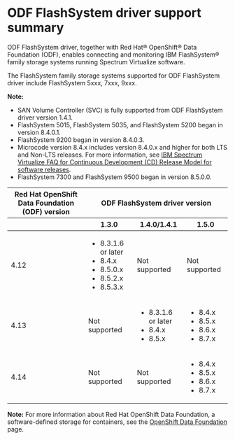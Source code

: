 # ODF FlashSystem driver support summary

ODF FlashSystem driver, together with Red Hat® OpenShift® Data Foundation \(ODF\), enables connecting and monitoring IBM FlashSystem® family storage systems running Spectrum Virtualize software.

The FlashSystem family storage systems supported for ODF FlashSystem driver include FlashSystem 5xxx, 7xxx, 9xxx.

**Note:**

-   SAN Volume Controller (SVC) is fully supported from ODF FlashSystem driver version 1.4.1.
-   FlashSystem 5015, FlashSystem 5035, and FlashSystem 5200 began in version 8.4.0.1.
-   FlashSystem 9200 began in version 8.4.0.3.
-   Microcode version 8.4.x includes version 8.4.0.x and higher for both LTS and Non-LTS releases. For more information, see [IBM Spectrum Virtualize FAQ for Continuous Development (CD) Release Model for software releases](https://www.ibm.com/support/pages/node/6409554).
-   FlashSystem 7300 and FlashSystem 9500 began in version 8.5.0.0.


<table>
    <thead>
        <tr>
            <th colspan=1>Red Hat OpenShift Data Foundation (ODF) version</th>
            <th colspan=5>ODF FlashSystem driver version</th>
        </tr>
    </thead>
    <thead>
        <tr>
            <th></th>
            <th>1.3.0</th>
            <th>1.4.0/1.4.1</th>
            <th>1.5.0</th>
        </tr>
    </thead>    
    <tbody>
        <tr>
            <td>4.12</td>
            <td><ul>
                <li>8.3.1.6 or later</li>
                <li>8.4.x</li>
                <li>8.5.0.x</li>
                <li>8.5.2.x</li>
                <li>8.5.3.x</li></ul></td>
            <td>Not supported</td>
            <td>Not supported</td>
        </tr>
        <tr>
            <td>4.13</td>
            <td>Not supported</td>
            <td>
              <ul>
                <li>8.3.1.6 or later</li>
                <li>8.4.x</li>
                <li>8.5.x</li>
              </ul>
            </td>
            <td>
              <ul>
                <li>8.4.x</li>
                <li>8.5.x</li>
                <li>8.6.x</li>
                <li>8.7.x</li>
              </ul>
            </td>
        </tr>
        <tr>
            <td>4.14</td>
            <td>Not supported</td>
            <td>Not supported</td>
            <td>
              <ul>
                <li>8.4.x</li>
                <li>8.5.x</li>
                <li>8.6.x</li>
                <li>8.7.x</li>
              </ul>
            </td>
        </tr>
    </tbody>
</table>



**Note:** For more information about Red Hat OpenShift Data Foundation, a software-defined storage for containers, see the [OpenShift Data Foundation](https://www.redhat.com/en/technologies/cloud-computing/openshift-data-foundation) page.

